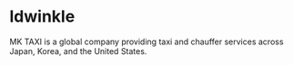 # ldwinkle
MK TAXI is a global company providing taxi and chauffer services across Japan, Korea, and the United States.
